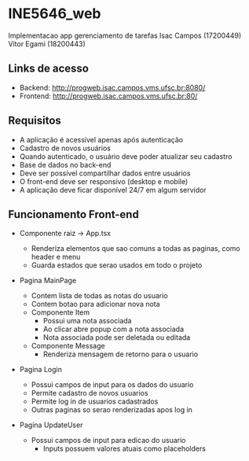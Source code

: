 # INE5646_web
Implementacao app gerenciamento de tarefas
Isac Campos (17200449)  Vitor Egami (18200443)

## Links de acesso
- Backend: http://progweb.isac.campos.vms.ufsc.br:8080/
- Frontend: http://progweb.isac.campos.vms.ufsc.br:80/

## Requisitos
  - A aplicação é acessível apenas após autenticação 	
  - Cadastro de novos usuários
  - Quando autenticado, o usuário deve poder atualizar seu cadastro
  - Base de dados no back-end
  - Deve ser possível compartilhar dados entre usuários
  - O front-end deve ser responsivo (desktop e mobile)
  - A aplicação deve ficar disponível 24/7 em algum servidor


## Funcionamento Front-end
  - Componente raiz -> App.tsx
    - Renderiza elementos que sao comuns a todas as paginas, como header e menu
    - Guarda estados que serao usados em todo o projeto

  - Pagina MainPage
    - Contem lista de todas as notas do usuario
    - Contem botao para adicionar nova nota
    - Componente Item
      - Possui uma nota associada
      - Ao clicar abre popup com a nota associada
      - Nota associada pode ser deletada ou editada
    - Componente Message
      - Renderiza mensagem de retorno para o usuario

  - Pagina Login
    - Possui campos de input para os dados do usuario
    - Permite cadastro de novos usuarios
    - Permite log in de usuarios cadastrados
    - Outras paginas so serao renderizadas apos log in

  - Pagina UpdateUser
    - Possui campos de input para edicao do usuario
      - Inputs possuem valores atuais como placeholders